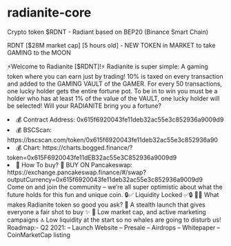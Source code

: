 # radianite-core
Crypto token $RDNT - Radiant based on BEP20 (Binance Smart Chain)

RDNT [$28M market cap] [5 hours old] - NEW TOKEN in MARKET to take GAMING to the MOON

⚡️Welcome to Radianite [$RDNT]!⚡️ 
Radianite is super simple: A gaming token where you can earn just by trading! 10% is taxed on every transaction and added to the GAMING VAULT of the GAMER. For every 50 transactions, one lucky holder gets the entire fortune pot. To be in to win you must be a holder who has at least 1% of the value of the VAULT, one lucky holder will be selected! Will your RADIANITE bring you a fortune?
<li>💰 Contract Address: 0x615f6920043fe11deb32ac55e3c852936a9009d9</li>
<li>💰 BSCScan: https://bscscan.com/token/0x615f6920043fe11deb32ac55e3c852936a90</li>
<li>💰 Chart: https://charts.bogged.finance/?token=0x615F6920043fe11dEB32ac55e3C852936a9009d9</li>
<li>🚀 How To buy?
🥞 BUY ON Pancakeswap: https://exchange.pancakeswap.finance/#/swap?outputCurrency=0x615f6920043fe11deb32ac55e3c852936a9009d9</li>
Come on and join the community – we’re all super optimistic about what the future holds for this fun and unique coin.
🔒✅ Liquidity Locked ✅🔒
🚀✨ What makes Radianite token so good you ask?
🌈 A stealth launch that gives everyone a fair shot to buy ✨
🌈 Low market cap, and active marketing campaigns 🔝
Low liquidity at the start so no whales are going to disturb us!
Roadmap:-
Q2 2021:
– Launch Website
– Presale
– Airdrops
– Whitepaper
– CoinMarketCap listing
